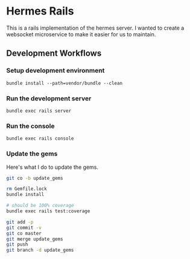 # Hermes Rails

This is a rails implementation of the hermes server.
I wanted to create a websocket microservice to make
it easier for us to maintain.

## Development Workflows

### Setup development environment

``bundle install --path=vendor/bundle --clean``

### Run the development server

``bundle exec rails server``

### Run the console

``bundle exec rails console``

### Update the gems

Here's what I do to update the gems.

```sh
git co -b update_gems

rm Gemfile.lock
bundle install

# should be 100% coverage
bundle exec rails test:coverage

git add -p
git commit -v
git co master
git merge update_gems
git push
git branch -d update_gems
```

